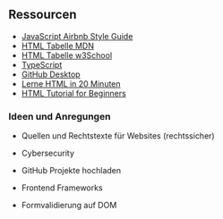## Ressourcen

- [JavaScript Airbnb Style Guide](https://github.com/airbnb/javascript)
- [HTML Tabelle MDN](https://developer.mozilla.org/en-US/docs/Web/HTML/Element/table)
- [HTML Tabelle w3School](https://www.w3schools.com/html/html_tables.asp)
- [TypeScript](https://www.typescriptlang.org/)
- [GitHub Desktop](https://desktop.github.com/)
- [Lerne HTML in 20 Minuten](https://www.youtube.com/watch?v=Q3MIitoSQkE)
- [HTML Tutorial for Beginners](https://www.youtube.com/watch?v=FQdaUv95mR8)

### Ideen und Anregungen

- Quellen und Rechtstexte für Websites (rechtssicher)
- Cybersecurity
- GitHub Projekte hochladen
- Frontend Frameworks

- Formvalidierung auf DOM
